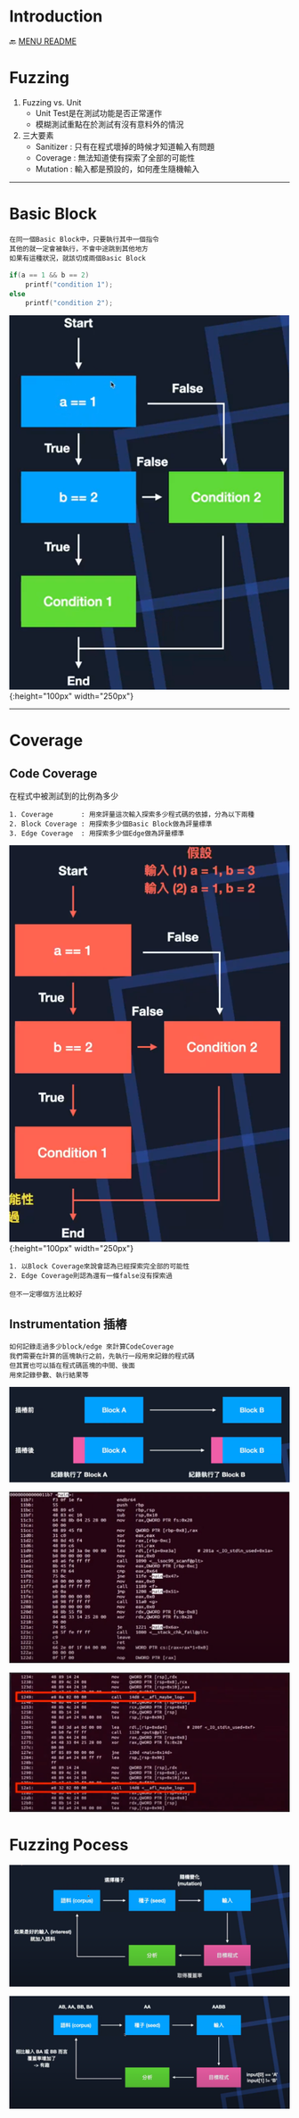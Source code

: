 Introduction
===
🔙 [MENU README](./README.md)


# Fuzzing
1. Fuzzing vs. Unit
   - Unit Test是在測試功能是否正常運作
   - 模糊測試重點在於測試有沒有意料外的情況
2. 三大要素
   - Sanitizer : 只有在程式壞掉的時候才知道輸入有問題
   - Coverage  : 無法知道使有探索了全部的可能性
   - Mutation  : 輸入都是預設的，如何產生隨機輸入

---

# Basic Block
```
在同一個Basic Block中，只要執行其中一個指令
其他的就一定會被執行，不會中途跳到其他地方
如果有這種狀況，就該切成兩個Basic Block
```
```C
if(a == 1 && b == 2)
    printf("condition 1");
else
    printf("condition 2");
```
![](./_src/BasicBlock.png){:height="100px" width="250px"}

---

# Coverage
## Code Coverage
在程式中被測試到的比例為多少
```
1. Coverage       : 用來評量這次輸入探索多少程式碼的依據，分為以下兩種
2. Block Coverage : 用探索多少個Basic Block做為評量標準
3. Edge Coverage  : 用探索多少個Edge做為評量標準
```
![](./_src/Coverage.png){:height="100px" width="250px"}
```
1. 以Block Coverage來說會認為已經探索完全部的可能性
2. Edge Coverage則認為還有一條false沒有探索過

但不一定哪個方法比較好
```

## Instrumentation 插樁
```
如何記錄走過多少block/edge 來計算CodeCoverage
我們需要在計算的區塊執行之前，先執行一段用來記錄的程式碼
但其實也可以插在程式碼區塊的中間、後面
用來記錄參數、執行結果等
```
![](./_src/Instrumentation.png)

![](./_src/InstrumentationBefore.png)

![](./_src/InstrumentationAfter.png)

# Fuzzing Pocess
![](./_src/FuzzingProcess.png)

![](./_src/FuzzingProcess2.png)